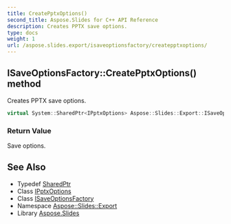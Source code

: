 ```yaml
---
title: CreatePptxOptions()
second_title: Aspose.Slides for C++ API Reference
description: Creates PPTX save options.
type: docs
weight: 1
url: /aspose.slides.export/isaveoptionsfactory/createpptxoptions/
---
```

## ISaveOptionsFactory::CreatePptxOptions() method


Creates PPTX save options.

```cpp
virtual System::SharedPtr<IPptxOptions> Aspose::Slides::Export::ISaveOptionsFactory::CreatePptxOptions()=0
```


### Return Value

Save options.

## See Also

* Typedef [SharedPtr](../../../system/sharedptr/)
* Class [IPptxOptions](../../ipptxoptions/)
* Class [ISaveOptionsFactory](../)
* Namespace [Aspose::Slides::Export](../../)
* Library [Aspose.Slides](../../../)